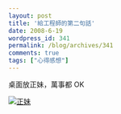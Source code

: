 ```yaml
---
layout: post
title: '給工程師的第二句話'
date: 2008-6-19
wordpress_id: 341
permalink: /blog/archives/341
comments: true
tags: ["心得感想"]
---
```


桌面放正妹，萬事都 OK

[![正妹](http://www.jaceju.net/images/good_s.jpg)](http://www.jaceju.net/images/good_b.jpg)
